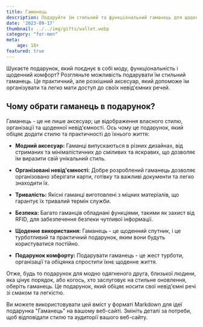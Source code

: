 ```yaml
---
title: Гаманець
description: Подаруйте їм стильний та функціональний гаманець для щоденного комфорту.
date: '2023-09-17'
thumbnail: ../../img/gifts/wallet.webp
category: "for-men"
meta:
    age: 18+
featured: true
---
```

Шукаєте подарунок, який поєднує в собі моду, функціональність і щоденний комфорт? Розгляньте можливість подарувати їм стильний гаманець. Це практичний, але розкішний аксесуар, який допоможе їм організувати та легко мати доступ до своїх невід'ємних речей.

## Чому обрати гаманець в подарунок?

Гаманець - це не лише аксесуар; це відображення власного стилю, організації та щоденної невід'ємності. Ось чому це подарунок, який обіцяє додати стилю та практичності до їхнього життя:

- **Модний аксесуар:** Гаманці випускаються в різних дизайнах, від стриманих та мінімалістичних до сміливих та яскравих, що дозволяє їм виразити свій унікальний стиль.

- **Організовані невід'ємності:** Добре розроблений гаманець дозволяє організовано зберігати карти, готівку та важливі документи та легко знаходити їх.

- **Тривалість:** Якісні гаманці виготовлені з міцних матеріалів, що гарантує їх тривалий термін служби.

- **Безпека:** Багато гаманців обладнані функціями, такими як захист від RFID, для забезпечення безпеки чутливої інформації.

- **Щоденне використання:** Гаманець - це щоденний спутник, і це турботливий та практичний подарунок, яким вони будуть користуватися постійно.

- **Подарунок комфорту:** Подарувати гаманець - це жест турботи, організації та обіцянка спростити їхнє щоденне життя.

Отже, будь то подарунок для модно одягненого друга, близької людини, яка цінує порядок, або когось, хто заслуговує на стильне оновлення, оберіть гаманець. Це подарунок, який обіцяє носити свої невід'ємні речі зі смаком та легкістю.

Ви можете використовувати цей вміст у форматі Markdown для ідеї подарунка "Гаманець" на вашому веб-сайті. Змініть деталі за потреби, щоб відповідати стилю та аудиторії вашого веб-сайту.
